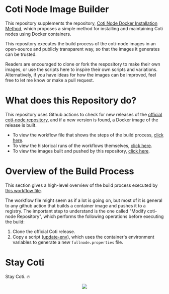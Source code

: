 # Coti Node Image Builder

This repository supplements the repository, <a href="https://github.com/tj-wells/coti-node" target="_blank">Coti Node Docker Installation Method</a>, which proposes a simple method for installing and maintaining Coti nodes using Docker containers.

This repository executes the build process of the coti-node images in an open-source and publicly transparent way, so that the images it generates can be trusted.

Readers are encouraged to clone or fork the respository to make their own images, or use the scripts here to inspire their own scripts and variations. Alternatively, if you have ideas for how the images can be improved, feel free to let me know or make a pull request.

# What does this Repository do?

This repository uses Github actions to check for new releases of the <a href="https://github.com/coti-io/coti-node">official coti-node repository</a>, and if a new version is found, a Docker image of the release is built.

- To view the workflow file that shows the steps of the build process, <a href="https://github.com/tj-wells/coti-node-images/blob/master/.github/workflows/update-image.yml"  target="_blank">click here</a>.
- To view the historical runs of the workflows themselves, <a href="https://github.com/tj-wells/coti-node-images/actions"  target="_blank">click here</a>.
- To view the images built and pushed by this repository, <a href="https://hub.docker.com/r/atomnode/coti-node"  target="_blank">click here</a>.

# Overview of the Build Process

This section gives a high-level overview of the build process executed by <a href="https://github.com/tj-wells/coti-node-images/blob/master/.github/workflows/update-image.yml" target="_blank">this workflow file</a>.

The workflow file might seem as if a lot is going on, but most of it is general to any github action that builds a container image and pushes it to a registry. The important step to understand is the one called "Modify coti-node Repository", which performs the following operations before executing the build:

1. Clone the official Coti release.
2. Copy a script (<a href="https://github.com/tj-wells/coti-node-images/blob/master/update-env" target="_blank">update-env</a>), which uses the container's environment variables to generate a new `fullnode.properties` file.

# Stay Coti

Stay Coti. ️‍🔥

<p align="center"><a href="https://twitter.com/tomjwells" target="_blank"><img src="https://cdn.discordapp.com/avatars/343604221331111946/65130831872c9daabdb0d803ce27e594.webp?size=240"></a></p>
